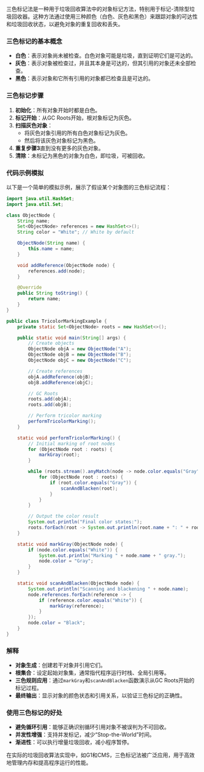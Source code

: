 三色标记法是一种用于垃圾回收算法中的对象标记方法，特别用于标记-清除型垃圾回收器。这种方法通过使用三种颜色（白色、灰色和黑色）来跟踪对象的可达性和垃圾回收状态，以避免对象的重复回收和丢失。

### 三色标记的基本概念
+ **白色**：表示对象尚未被检查。白色对象可能是垃圾，直到证明它们是可达的。
+ **灰色**：表示对象被检查过，并且其本身是可达的，但其引用的对象还未全部检查。
+ **黑色**：表示对象和它所有引用的对象都已检查且是可达的。

### 三色标记步骤
1. **初始化**：所有对象开始时都是白色。
2. **标记开始**：从GC Roots开始，根对象标记为灰色。
3. **扫描灰色对象**：
    - 将灰色对象引用的所有白色对象标记为灰色。
    - 然后将该灰色对象标记为黑色。
4. **重复步骤3**直到没有更多的灰色对象。
5. **清除**：未标记为黑色的对象为白色，即垃圾，可被回收。

### 代码示例模拟
以下是一个简单的模拟示例，展示了假设某个对象图的三色标记流程：

```java
import java.util.HashSet;  
import java.util.Set;  

class ObjectNode {  
    String name;  
    Set<ObjectNode> references = new HashSet<>();  
    String color = "White"; // White by default  

    ObjectNode(String name) {  
        this.name = name;  
    }  

    void addReference(ObjectNode node) {  
        references.add(node);  
    }  

    @Override  
    public String toString() {  
        return name;  
    }  
}  

public class TricolorMarkingExample {  
    private static Set<ObjectNode> roots = new HashSet<>();  

    public static void main(String[] args) {  
        // Create objects  
        ObjectNode objA = new ObjectNode("A");  
        ObjectNode objB = new ObjectNode("B");  
        ObjectNode objC = new ObjectNode("C");  

        // Create references  
        objA.addReference(objB);  
        objB.addReference(objC);  

        // GC Roots  
        roots.add(objA);   
        roots.add(objB);  

        // Perform tricolor marking  
        performTricolorMarking();  
    }  

    static void performTricolorMarking() {  
        // Initial marking of root nodes  
        for (ObjectNode root : roots) {  
            markGray(root);  
        }  

        while (roots.stream().anyMatch(node -> node.color.equals("Gray"))) {  
            for (ObjectNode root : roots) {  
                if (root.color.equals("Gray")) {  
                    scanAndBlacken(root);  
                }  
            }  
        }  

        // Output the color result  
        System.out.println("Final color states:");  
        roots.forEach(root -> System.out.println(root.name + ": " + root.color + ", references: " + root.references));  
    }  

    static void markGray(ObjectNode node) {  
        if (node.color.equals("White")) {  
            System.out.println("Marking " + node.name + " gray.");  
            node.color = "Gray";  
        }  
    }  

    static void scanAndBlacken(ObjectNode node) {  
        System.out.println("Scanning and blackening " + node.name);  
        node.references.forEach(reference -> {  
            if (reference.color.equals("White")) {  
                markGray(reference);  
            }  
        });  
        node.color = "Black";  
    }  
}
```

### 解释
+ **对象生成**：创建若干对象并引用它们。
+ **根集合**：设定起始对象集，通常指代程序运行时栈、全局引用等。
+ **三色规则应用**：通过`markGray`和`scanAndBlacken`函数演示从GC Roots开始的标记过程。
+ **最终输出**：显示对象的颜色状态和引用关系，以验证三色标记的正确性。

### 使用三色标记的好处
+ **避免循环引用**：能够正确识别循环引用对象不被误判为不可回收。
+ **并发性增强**：支持并发标记，减少“Stop-the-World”时间。
+ **渐进性**：可以执行增量垃圾回收，减小程序暂停。

在实际的垃圾回收算法实现中，如G1和CMS，三色标记法被广泛应用，用于高效地管理内存和提高程序运行的性能。


